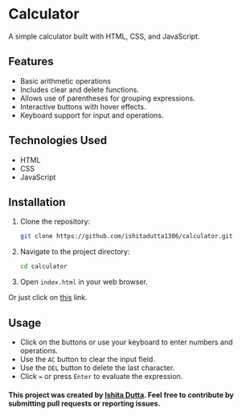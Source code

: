 # Calculator
A simple calculator built with HTML, CSS, and JavaScript.

## Features
- Basic arithmetic operations
- Includes clear and delete functions.
- Allows use of parentheses for grouping expressions.
- Interactive buttons with hover effects.
- Keyboard support for input and operations.

## Technologies Used
- HTML
- CSS
- JavaScript

## Installation
1. Clone the repository:
    ```bash
    git clone https://github.com/ishitadutta1306/calculator.git
    ```
2. Navigate to the project directory:
    ```bash
    cd calculator
    ```
3. Open `index.html` in your web browser.

Or just click on [this](https://ishitadutta1306.github.io/Calculator/) link. 

## Usage
- Click on the buttons or use your keyboard to enter numbers and operations.
- Use the `AC` button to clear the input field.
- Use the `DEL` button to delete the last character.
- Click `=` or press `Enter` to evaluate the expression.

#### This project was created by [Ishita Dutta](https://github.com/ishitadutta1306). Feel free to contribute by submitting pull requests or reporting issues.
